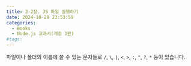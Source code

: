 ```yaml
---
title: 3-2장. JS 파일 실행하기
date: 2024-10-29 23:53:59
categories:
  - Books
  - Node.js 교과서(개정 3판)
#tags:
---
```

파일이나 폴더의 이름에 쓸 수 있는 문자들로 `/`, `\`, `|`, `<`, `>`, `:`, `"`, `?`, `*` 등이 있습니다.
